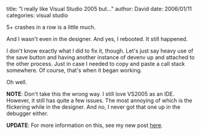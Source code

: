 
title: "I really like Visual Studio 2005 but..."
author: David
date: 2006/01/11
categories: visual studio

5+ crashes in a row is a little much.

And I wasn't even in the designer. And yes, I rebooted. It still happened.

I don't know exactly what I did to fix it, though. Let's just say heavy use of the save button and having another instance of devenv up and attached to the other process. Just in case I needed to copy and paste a call stack somewhere. Of course, that's when it began working.

Oh well.

**NOTE**: Don't take this the wrong way. I still love VS2005 as an IDE. However, it still has quite a few issues. The most annoying of which is the flickering while in the designer. And no, I never got that one up in the debugger either.

**UPDATE**: For more information on this, see my new post [here](http://www.mohundro.com/blog/PermaLink,guid,a59a8f4f-a64d-431a-95b2-93f924c6a48a.aspx).

